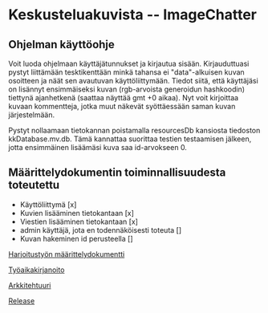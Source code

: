 # Keskusteluakuvista -- ImageChatter

## Ohjelman käyttöohje

Voit luoda ohjelmaan käyttäjätunnukset ja kirjautua sisään. Kirjauduttuasi pystyt liittämään tesktikenttään minkä tahansa ei "data"-alkuisen kuvan osoitteen ja näät sen avautuvan käyttöliittymään. Tiedot siitä, että käyttäjäsi on lisännyt ensimmäiseksi kuvan (rgb-arvoista generoidun hashkoodin) tiettynä ajanhetkenä (saattaa näyttää gmt +0 aikaa). Nyt voit kirjoittaa kuvaan kommentteja, jotka muut näkevät syöttäessään saman kuvan järjestelmään.

Pystyt nollaamaan tietokannan poistamalla resourcesDb kansiosta tiedoston kkDatabase.mv.db. Tämä kannattaa suorittaa testien testaamisen jälkeen, jotta ensimmäinen lisäämäsi kuva saa id-arvokseen 0.

## Määrittelydokumentin toiminnallisuudesta toteutettu

- Käyttöliittymä [x] 
- Kuvien lisääminen tietokantaan [x]
- Viestien lisääminen tietokantaan [x] 
- admin käyttäjä, jota en todennäköisesti toteuta []
- Kuvan hakeminen id perusteella []

[Harjoitustyön määrittelydokumentti](https://github.com/kallioaa/ot-harjoitustyo/blob/master/dokumentaatio/maarittelydokumentti.md)

[Työaikakirjanoito](https://github.com/kallioaa/ot-harjoitustyo/blob/master/dokumentaatio/työaikakirjanpito.md)

[Arkkitehtuuri](https://github.com/kallioaa/ot-harjoitustyo/blob/master/dokumentaatio/arkkitehtuuri.md)

[Release](https://github.com/kallioaa/ot-harjoitustyo/releases/tag/viikko5)

